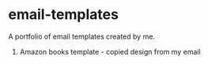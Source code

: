 # email-templates
A portfolio of email templates created by me.
1. Amazon books template - copied design from my email

